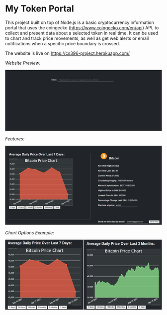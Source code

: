 # My Token Portal 
This project built on top of Node.js is a basic cryptocurrency information portal that uses the coingecko (https://www.coingecko.com/en/api) API,
to collect and present data about a selected token in real time. It can be used to chart and track price movements, as well as get web alerts or email notifications when
a specific price boundary is crossed. 

The website is live on https://cs396-project.herokuapp.com/

*Website Preview:*

![alt text](https://github.com/RomirH/MyTokenPortal/blob/master/basicoutlook.png?raw=true)

*Features:*

![alt text](https://github.com/RomirH/MyTokenPortal/blob/master/info.png?raw=true)

*Chart Options Example:*

![alt text](https://github.com/RomirH/MyTokenPortal/blob/master/timelapse.png?raw=true)


